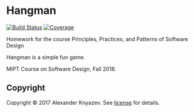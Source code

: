 # Hangman
[![Build Status][travis-badge]][travis-url]
[![Coverage][coverage-image]][coverage-url]

Homework for the course Principles, Practices, and Patterns of Software Design

Hangman is a simple fun game.

MIPT Course on Software Design, Fall 2018.

## Copyright

Copyright © 2017 Alexander Knyazev. See [license] for details.

[license]: LICENSE.txt

[travis-url]: https://travis-ci.org/sashanight/Hangman
[travis-badge]: https://api.travis-ci.org/sashanight/Hangman.svg?branch=master
[coverage-url]: https://codecov.io/gh/sashanight/Hangman
[coverage-image]: https://codecov.io/gh/sashanight/Hangman/branch/master/graph/badge.svg
